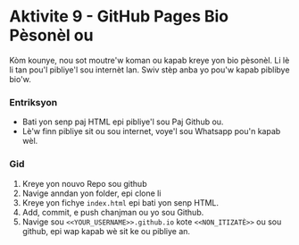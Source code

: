 # Aktivite 9 - GitHub Pages Bio Pèsonèl ou


Kòm kounye, nou sot moutre'w koman ou kapab kreye yon bio pèsonèl. Li lè li tan pou'l pibliye'l sou internèt lan. Swiv stèp anba yo pou'w kapab piblibye bio'w.


### Entriksyon

* Bati yon senp paj HTML epi pibliye'l sou Paj Github ou.
* Lè'w finn pibliye sit ou sou internet, voye'l sou Whatsapp pou'n kapab wèl. 

### Gid

1. Kreye yon nouvo Repo sou github
2. Navige anndan yon folder, epi clone li
3. Kreye yon fichye `index.html` epi bati yon senp HTML.
4. Add, commit, e push chanjman ou yo sou Github.
5. Navige sou `<<YOUR_USERNAME>>.github.io` kote `<<NON_ITIZATÈ>>` ou sou github, epi wap kapab wè sit ke ou pibliye an.